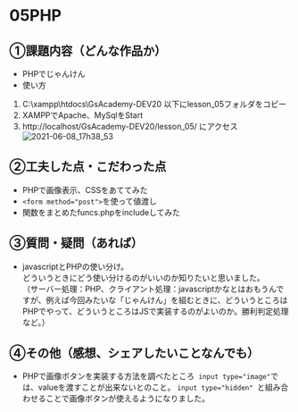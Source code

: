 # 05PHP
## ①課題内容（どんな作品か）
- PHPでじゃんけん
- 使い方
1. C:\xampp\htdocs\GsAcademy-DEV20 以下にlesson_05フォルダをコピー
2. XAMPPでApache、MySqlをStart
3. http://localhost/GsAcademy-DEV20/lesson_05/ にアクセス
 ![2021-06-08_17h38_53](https://user-images.githubusercontent.com/69302785/121154303-d54f1c00-c881-11eb-94e4-8884c497294f.png)


## ②工夫した点・こだわった点
- PHPで画像表示、CSSをあててみた
- ```<form method="post">```を使って値渡し
- 関数をまとめたfuncs.phpをincludeしてみた

## ③質問・疑問（あれば）
- javascriptとPHPの使い分け。  
どういうときにどう使い分けるのがいいのか知りたいと思いました。  
（サーバー処理：PHP、クライアント処理：javascriptかなとはおもうんですが、例えば今回みたいな「じゃんけん」を組むときに、どういうところはPHPでやって、どういうところはJSで実装するのがよいのか。勝利判定処理など。）


## ④その他（感想、シェアしたいことなんでも）
- PHPで画像ボタンを実装する方法を調べたところ``` input type="image"```では、valueを渡すことが出来ないとのこと。
```input type="hidden" ```と組み合わせることで画像ボタンが使えるようになりました。  

